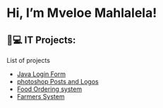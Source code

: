 <h1>Hi, I’m Mveloe Mahlalela! </h1>

<h2>👨💻 IT Projects:</h2>

List of projects</b>
  - [Java Login Form](https://github.com/NatureProductions/register-and-login)
  - [photoshop Posts and Logos](https://github.com/NatureProductions/Photoshop-)
  - [Food Ordering system](https://github.com/NatureProductions/Food-Ordering-)
  - [Farmers System](https://github.com/NatureProductions/Food-Ordering-)
  

  

  


